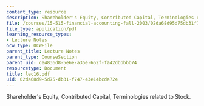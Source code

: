 ```yaml
---
content_type: resource
description: Shareholder's Equity, Contributed Capital, Terminologies related to Stock.
file: /courses/15-515-financial-accounting-fall-2003/02da68d95d75db31f74743e14bcda724_lec16.pdf
file_type: application/pdf
learning_resource_types:
- Lecture Notes
ocw_type: OCWFile
parent_title: Lecture Notes
parent_type: CourseSection
parent_uid: ce4836d8-5e6e-a35e-652f-fa42dbbbbb74
resourcetype: Document
title: lec16.pdf
uid: 02da68d9-5d75-db31-f747-43e14bcda724
---
```

Shareholder's Equity, Contributed Capital, Terminologies related to Stock.

